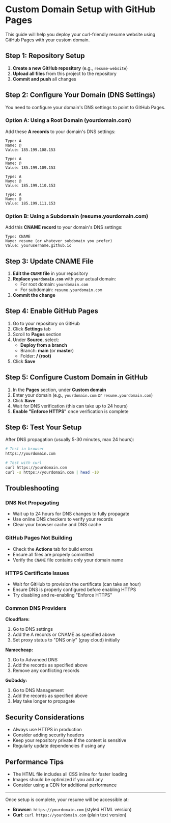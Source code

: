 # Custom Domain Setup with GitHub Pages

This guide will help you deploy your curl-friendly resume website using GitHub Pages with your custom domain.

## Step 1: Repository Setup

1. **Create a new GitHub repository** (e.g., `resume-website`)
2. **Upload all files** from this project to the repository
3. **Commit and push** all changes

## Step 2: Configure Your Domain (DNS Settings)

You need to configure your domain's DNS settings to point to GitHub Pages.

### Option A: Using a Root Domain (yourdomain.com)

Add these **A records** to your domain's DNS settings:
```
Type: A
Name: @
Value: 185.199.108.153

Type: A  
Name: @
Value: 185.199.109.153

Type: A
Name: @
Value: 185.199.110.153

Type: A
Name: @
Value: 185.199.111.153
```

### Option B: Using a Subdomain (resume.yourdomain.com)

Add this **CNAME record** to your domain's DNS settings:
```
Type: CNAME
Name: resume (or whatever subdomain you prefer)
Value: yourusername.github.io
```

## Step 3: Update CNAME File

1. **Edit the `CNAME` file** in your repository
2. **Replace `yourdomain.com`** with your actual domain:
   - For root domain: `yourdomain.com`
   - For subdomain: `resume.yourdomain.com`
3. **Commit the change**

## Step 4: Enable GitHub Pages

1. Go to your repository on GitHub
2. Click **Settings** tab
3. Scroll to **Pages** section
4. Under **Source**, select:
   - **Deploy from a branch**
   - Branch: **main** (or **master**)
   - Folder: **/ (root)**
5. Click **Save**

## Step 5: Configure Custom Domain in GitHub

1. In the **Pages** section, under **Custom domain**
2. Enter your domain (e.g., `yourdomain.com` or `resume.yourdomain.com`)
3. Click **Save**
4. Wait for DNS verification (this can take up to 24 hours)
5. **Enable "Enforce HTTPS"** once verification is complete

## Step 6: Test Your Setup

After DNS propagation (usually 5-30 minutes, max 24 hours):

```bash
# Test in browser
https://yourdomain.com

# Test with curl
curl https://yourdomain.com
curl -s https://yourdomain.com | head -10
```

## Troubleshooting

### DNS Not Propagating
- Wait up to 24 hours for DNS changes to fully propagate
- Use online DNS checkers to verify your records
- Clear your browser cache and DNS cache

### GitHub Pages Not Building
- Check the **Actions** tab for build errors
- Ensure all files are properly committed
- Verify the `CNAME` file contains only your domain name

### HTTPS Certificate Issues
- Wait for GitHub to provision the certificate (can take an hour)
- Ensure DNS is properly configured before enabling HTTPS
- Try disabling and re-enabling "Enforce HTTPS"

### Common DNS Providers

**Cloudflare:**
1. Go to DNS settings
2. Add the A records or CNAME as specified above
3. Set proxy status to "DNS only" (gray cloud) initially

**Namecheap:**
1. Go to Advanced DNS
2. Add the records as specified above
3. Remove any conflicting records

**GoDaddy:**
1. Go to DNS Management
2. Add the records as specified above
3. May take longer to propagate

## Security Considerations

- Always use HTTPS in production
- Consider adding security headers
- Keep your repository private if the content is sensitive
- Regularly update dependencies if using any

## Performance Tips

- The HTML file includes all CSS inline for faster loading
- Images should be optimized if you add any
- Consider using a CDN for additional performance

---

Once setup is complete, your resume will be accessible at:
- **Browser**: `https://yourdomain.com` (styled HTML version)
- **Curl**: `curl https://yourdomain.com` (plain text version)